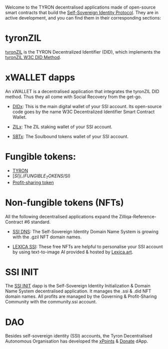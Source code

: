 Welcome to the TYRON decentralised applications made of open-source smart contracts that build the [Self-Sovereign Identity Protocol](https://tyron.network/ssiprotocol). They are in active development, and you can find them in their corresponding sections:

# tyronZIL

[tyronZIL](./DID) is the TYRON Decentralized Identifier (DID), which implements the [tyronZIL W3C DID Method](https://tyronzil.com).

# xWALLET dapps

An xWALLET is a decentralised application that integrates the tyronZIL DID method. Thus they all come with Social Recovery from the get-go.

- [DIDx](./DID/dApps/xWallets/DIDxWallet): This is the main digital wallet of your SSI account. Its open-source code goes by the name W3C Decentralized Identifier Smart Contract Wallet.

- [ZILx](./DID/dApps/xWallets/ZILxWallet): The ZIL staking wallet of your SSI account.

- [SBTx](./DID/dApps/xWallets/SBTxWallet): The Soulbound tokens wallet of your SSI account.

# Fungible tokens:

- [TYRON](./FUNGIBLE_TOKENS/TYRON)
- [$SI](./FUNGIBLE_TOKENS/$SI)
- [Profit-sharing token](./PST) 

# Non-fungible tokens (NFTs)

All the following decentralised applications expand the Zilliqa-Reference-Contract #6 standard.

- [SSI DNS](./NON_FUNGIBLE_TOKENS/SSIDNS): The Self-Sovereign Identity Domain Name System is growing with the .gzil NFT domain names.

- [LEXICA SSI](./LEXICA_SSI): These free NFTs are helpful to personalise your SSI account by using text-to-image AI provided & hosted by [Lexica.art](https://lexica.art).

# SSI INIT

The [SSI INIT](./DID/dApps/Init) dapp is the Self-Sovereign Identity Initialization & Domain Name System decentralised application. It manages the .ssi & .did NFT domain names. All profits are managed by the Governing & Profit-Sharing Community with the community.ssi account.

# DAO

Besides self-sovereign identity (SSI) accounts, the Tyron Decentralised Autonomous Organisation has developed the [xPoints](DAO/xpoints.tyron.scilla) & [Donate](DAO/donate.tyron.scilla) dApp.